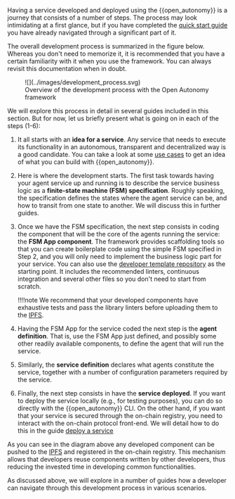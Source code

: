 Having a service developed and deployed using the {{open_autonomy}} is a journey that consists of a number of steps. The process may look intimidating at a first glance, but if you have completed the [quick start guide](./quick_start) you have already navigated through a significant part of it.

The overall development process is summarized in the figure below. Whereas you don't need to memorize it, it is recommended that you have a certain familiarity with it when you use the framework. You can always revisit this documentation when in doubt.

<figure markdown>
![](../images/development_process.svg)
<figcaption>Overview of the development process with the Open Autonomy framework</figcaption>
</figure>

We will explore this process in detail in several guides included in this section. But for now, let us briefly present what is going on in each of the steps (1-6):

  1. It all starts with an **idea for a service**. Any service that needs to execute its functionality in an autonomous, transparent and decentralized way is a good candidate. You can take a look at some [use cases](../get_started/use_cases.md) to get an idea of what you can build with {{open_autonomy}}.

  2. Here is where the development starts. The first task towards having your agent service up and running is to describe the service business logic as a **finite-state machine (FSM) specification**. Roughly speaking, the specification defines the states where the agent service can be, and how to transit from one state to another. We will discuss this in further guides.

  3. Once we have the FSM specification, the next step consists in coding the component that will be the core of the agents running the service: the **FSM App component**.
  The framework provides scaffolding tools so that you can create boilerplate code using the simple FSM specified in Step 2, and you will only need to implement the business logic part for your service. You can also use the [developer template repository](https://github.com/valory-xyz/dev-template) as the starting point. It includes
  the recommended linters, continuous integration and several other files so you don't need to start from scratch.

      !!!!note
          We recommend that your developed components have exhaustive tests and pass the library linters before uploading them to the [IPFS](https://ipfs.io/).

  4. Having the FSM App for the service coded the next step is the **agent definition**. That is, use the FSM App just defined, and possibly some other readily available components, to define the agent that will run the service.

  5. Similarly, the **service definition** declares what agents constitute the service, together with a number of configuration parameters required by the service.

  6. Finally, the next step consists in have the **service deployed**. If you want to deploy the service locally (e.g., for testing purposes), you can do so directly with the {{open_autonomy}} CLI. On the other hand, if you want that your service is secured through the on-chain registry, you need to interact with the on-chain protocol front-end. We will detail how to do this in the guide [deploy a service](./deploy_service.md)

As you can see in the diagram above any developed component can be pushed to the [IPFS](https://ipfs.io/) and registered in the on-chain registry. This mechanism allows that developers reuse components written by other developers, thus reducing the invested time in developing common functionalities.

As discussed above, we will explore in a number of guides how a developer can navigate through this development process in various scenarios.
